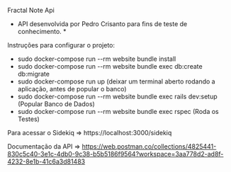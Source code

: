 Fractal Note Api

* API desenvolvida por Pedro Crisanto para fins de teste de conhecimento. *

Instruções para configurar o projeto:

- sudo docker-compose run --rm website bundle install
- sudo docker-compose run --rm website bundle exec db:create db:migrate
- sudo docker-compose run up (deixar um terminal aberto rodando a aplicação, antes de popular o banco)
- sudo docker-compose run --rm website bundle exec rails dev:setup (Popular Banco de Dados)
- sudo docker-compose run --rm website bundle exec rspec (Roda os Testes)

Para acessar o Sidekiq => https://localhost:3000/sidekiq

Documentação da API => https://web.postman.co/collections/4825441-830c5c40-3e1c-4db0-9c38-b5b5186f9564?workspace=3aa778d2-ad8f-4232-8e1b-41c6a3d81483